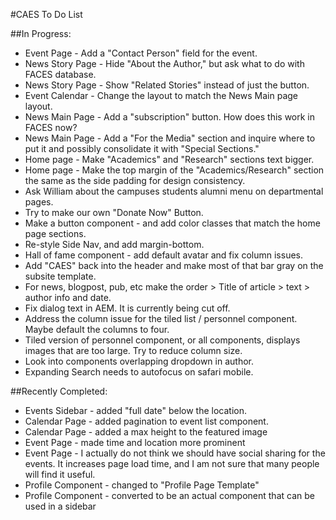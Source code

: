 #CAES To Do List


##In Progress:
- Event Page - Add a "Contact Person" field for the event.
- News Story Page - Hide "About the Author," but ask what to do with FACES database.
- News Story Page - Show "Related Stories" instead of just the button.
- Event Calendar - Change the layout to match the News Main page layout.
- News Main Page - Add a "subscription" button. How does this work in FACES now?
- News Main Page - Add a "For the Media" section and inquire where to put it and possibly consolidate it with "Special Sections."
- Home page - Make "Academics" and "Research" sections text bigger.
- Home page - Make the top margin of the "Academics/Research" section the same as the side padding for design consistency.
- Ask William about the campuses students alumni menu on departmental pages.
- Try to make our own "Donate Now" Button.
- Make a button component - and add color classes that match the home page sections.
- Re-style Side Nav, and add margin-bottom.
- Hall of fame component - add default avatar and fix column issues.
- Add "CAES" back into the header and make most of that bar gray on the subsite template.
- For news, blogpost, pub, etc make the order > Title of article > text > author info and date.
- Fix dialog text in AEM. It is currently being cut off.
- Address the column issue for the tiled list / personnel component.  Maybe default the columns to four.
- Tiled version of personnel component, or all components, displays images that are too large.  Try to reduce column size.
- Look into components overlapping dropdown in author.
- Expanding Search needs to autofocus on safari mobile.

##Recently Completed:

- Events Sidebar - added "full date" below the location.
- Calendar Page - added pagination to event list component.
- Calendar Page - added a max height to the featured image
- Event Page - made time and location more prominent
- Event Page - I actually do not think we should have social sharing for the events. It increases page load time, and I am not sure that many people will find it useful.
- Profile Component - changed to "Profile Page Template"
- Profile Component - converted to be an actual component that can be used in a sidebar
